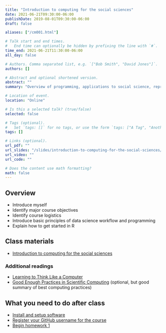 ```yaml
---
title: "Introduction to computing for the social sciences"
date: 2021-06-21T09:30:00-06:00
publishDate: 2019-08-01T09:30:00-06:00
draft: false

aliases: ["/cm001.html"]

# Talk start and end times.
#   End time can optionally be hidden by prefixing the line with `#`.
time_end: 2021-06-21T11:30:00-06:00
all_day: false

# Authors. Comma separated list, e.g. `["Bob Smith", "David Jones"]`.
authors: []

# Abstract and optional shortened version.
abstract: ""
summary: "Overview of programming, applications to social science, reproducible research, and course logistics."

# Location of event.
location: "Online"

# Is this a selected talk? (true/false)
selected: false

# Tags (optional).
#   Set `tags: []` for no tags, or use the form `tags: ["A Tag", "Another Tag"]` for one or more tags.
tags: []

# Links (optional).
url_pdf: ""
url_slides: "/slides/introduction-to-computing-for-the-social-sciences/"
url_video: ""
url_code: ""

# Does the content use math formatting?
math: false
---
```




## Overview

* Introduce myself
* Identify major course objectives
* Identify course logistics
* Introduce basic principles of data science workflow and programming
* Explain how to get started in R

## Class materials

* [Introduction to computing for the social sciences](/notes/intro-to-course/)

### Additional readings

* [Learning to Think Like a Computer](https://www.nytimes.com/2017/04/04/education/edlife/teaching-students-computer-code.html?_r=0)
* [Good Enough Practices in Scientific Computing](http://journals.plos.org/ploscompbiol/article?id=10.1371/journal.pcbi.1005510) (optional, but good summary of best computing practices)

## What you need to do after class

* [Install and setup software](/setup/)
* [Register your GitHub username for the course](https://forms.gle/HWP9FEubofjWeMda8)
* [Begin homework 1](/homework/edit-readme/)
